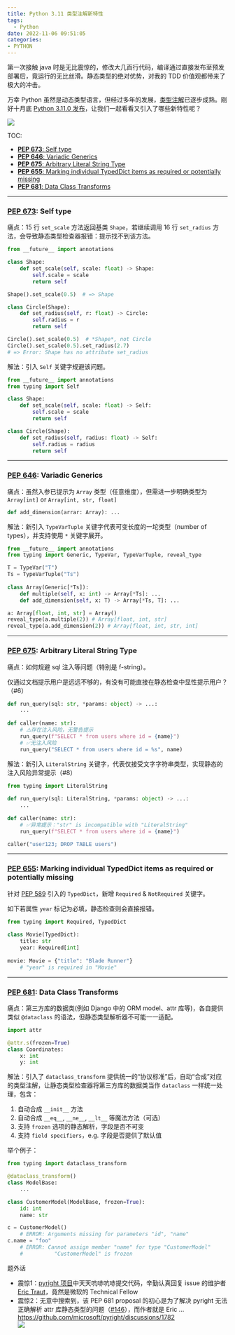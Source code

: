 ```yaml
---
title: Python 3.11 类型注解新特性
tags:
  - Python
date: 2022-11-06 09:51:05
categories:
- PYTHON
---
```



第一次接触 java 时是无比震惊的，修改大几百行代码，编译通过直接发布至预发部署后，竟运行的无比丝滑。静态类型的绝对优势，对我的 TDD 价值观都带来了极大的冲击。

万幸 Python 虽然是动态类型语言，但经过多年的发展，[类型注解](https://docs.python.org/3/library/typing.html#relevant-peps)已逐步成熟。刚好十月底 [Python 3.11.0 发布](https://www.python.org/downloads/release/python-3110/)，让我们一起看看又引入了哪些新特性呢？

<!--more-->
![](/images/blog/2021-09-04-jvm-note/16677087604976.jpg)

TOC:
- [**PEP 673**: Self type](#pep-673-https-peps-python-orgpep-0673-self-type引入-self类型)
- [**PEP 646**: Variadic Generics](#pep-646-https-peps-python-orgpep-0646-variadic-generics)
- [**PEP 675**: Arbitrary Literal String Type](#pep-675-https-peps-python-orgpep-0675-arbitrary-literal-string-type)
- [**PEP 655**: Marking individual TypedDict items as required or potentially missing](#pep-655-https-peps-python-orgpep-0655-marking-individual-typeddict-items-as-required-or-potentially-missing)
- [**PEP 681**: Data Class Transforms](#pep-681-https-peps-python-orgpep-0681-data-class-transforms)


---

### [**PEP 673**](https://peps.python.org/pep-0673/): Self type

痛点：15 行 `set_scale` 方法返回基类 `Shape`，若继续调用 16 行 `set_radius` 方法，会导致静态类型检查器报错：提示找不到该方法。

``` python
from __future__ import annotations

class Shape:
    def set_scale(self, scale: float) -> Shape:
        self.scale = scale
        return self

Shape().set_scale(0.5)  # => Shape

class Circle(Shape):
    def set_radius(self, r: float) -> Circle:
        self.radius = r
        return self

Circle().set_scale(0.5)  # *Shape*, not Circle
Circle().set_scale(0.5).set_radius(2.7)
# => Error: Shape has no attribute set_radius
```

解法：引入 `Self` 关键字规避该问题。
``` python
from __future__ import annotations
from typing import Self

class Shape:
    def set_scale(self, scale: float) -> Self:
        self.scale = scale
        return self

class Circle(Shape):
    def set_radius(self, radius: float) -> Self:
        self.radius = radius
        return self
```

---

### [**PEP 646**](https://peps.python.org/pep-0646/): Variadic Generics

痛点：虽然入参已提示为 `Array` 类型（任意维度），但需进一步明确类型为 `Array[int]` or `Array[int, str, float]`
``` python
def add_dimension(arrar: Array): ...
```
解法：新引入 `TypeVarTuple` 关键字代表可变长度的一坨类型（number of types），并支持使用 `*` 关键字展开。
``` python
from __future__ import annotations
from typing import Generic, TypeVar, TypeVarTuple, reveal_type

T = TypeVar("T")
Ts = TypeVarTuple("Ts")
  
class Array(Generic[*Ts]):
    def multiple(self, x: int) -> Array[*Ts]: ...
    def add_dimension(self, x: T) -> Array[*Ts, T]: ...

a: Array[float, int, str] = Array()
reveal_type(a.multiple(2)) # Array[float, int, str]
reveal_type(a.add_dimension(2)) # Array[float, int, str, int]
```

---

### [**PEP 675**](https://peps.python.org/pep-0675/): Arbitrary Literal String Type
痛点：如何规避 sql 注入等问题（特别是 f-string）。

仅通过文档提示用户是远远不够的，有没有可能直接在静态检查中显性提示用户？（#6）
``` python
def run_query(sql: str, *params: object) -> ...:
    ...
  
def caller(name: str):
    # ⚠️存在注入风险，无警告提示
    run_query(f"SELECT * from users where id = {name}")
    # ✅无注入风险
    run_query("SELECT * from users where id = %s", name)
```
解法：新引入 `LiteralString` 关键字，代表仅接受文字字符串类型，实现静态的注入风险异常提示（#8）
``` python
from typing import LiteralString
  
def run_query(sql: LiteralString, *params: object) -> ...:
    ...
  
def caller(name: str):
    # ✅异常提示："str" is incompatible with "LiteralString"
    run_query(f"SELECT * from users where id = {name}")

caller("user123; DROP TABLE users")
```

---

### [**PEP 655**](https://peps.python.org/pep-0655/): Marking individual TypedDict items as required or potentially missing
针对 [PEP 589](https://peps.python.org/pep-0589/) 引入的 `TypedDict`，新增 `Required` & `NotRequired` 关键字。

如下若属性 `year` 标记为必填，静态检查则会直接报错。
``` python
from typing import Required, TypedDict
  
class Movie(TypedDict):
    title: str
    year: Required[int]
  
movie: Movie = {"title": "Blade Runner"} 
    # "year" is required in "Movie"
```

---

### [**PEP 681**](https://peps.python.org/pep-0681/): Data Class Transforms
痛点：第三方库的数据类(例如 Django 中的 ORM model、attr 库等)，各自提供类似 `@dataclass` 的语法，但静态类型解析器不可能一一适配。
```python
import attr

@attr.s(frozen=True)
class Coordinates:
    x: int
    y: int
```

解法：引入了 `dataclass_transform` 提供统一的“协议标准”后，自动“合成”对应的类型注解，让静态类型检查器将第三方库的数据类当作 `dataclass` 一样统一处理，包含：
1. 自动合成 `__init__` 方法
2. 自动合成 `__eq__`, `__ne__`, `__lt__` 等魔法方法（可选）
3. 支持 `frozen` 选项的静态解析，字段是否不可变
4. 支持 `field specifiers`，e.g. 字段是否提供了默认值

举个例子：
``` python
from typing import dataclass_transform

@dataclass_transform()
class ModelBase:
    ...

class CustomerModel(ModelBase, frozen=True):
    id: int
    name: str

c = CustomerModel()
    # ERROR: Arguments missing for parameters "id", "name"
c.name = "foo"
    # ERROR: Cannot assign member "name" for type "CustomerModel"
    #          "CustomerModel" is frozen
```

题外话  
- 震惊1：[pyright 项目](https://github.com/microsoft/pyright)中天天吭哧吭哧提交代码，辛勤认真回复 issue 的维护者 [Eric Traut](https://github.com/erictraut)，竟然是微软的 Technical Fellow
- 震惊2：无意中搜索到，该 PEP 681 proposal 的初心是为了解决 pyright 无法正确解析 attr 库静态类型的问题（[#146](https://github.com/microsoft/pyright/issues/146)），而作者就是 Eric ... https://github.com/microsoft/pyright/discussions/1782  
![](/images/blog/2021-09-04-jvm-note/16677087604976.jpg)


